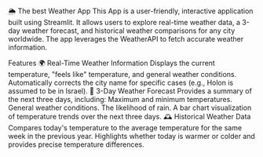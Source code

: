 🌦️ The best Weather App
This App is a user-friendly, interactive application built using Streamlit. It allows users to explore real-time weather data, a 3-day weather forecast, and historical weather comparisons for any city worldwide. The app leverages the WeatherAPI to fetch accurate weather information.

Features
🌍 Real-Time Weather Information
Displays the current temperature, "feels like" temperature, and general weather conditions.
Automatically corrects the city name for specific cases (e.g., Holon is assumed to be in Israel).
📅 3-Day Weather Forecast
Provides a summary of the next three days, including:
Maximum and minimum temperatures.
General weather conditions.
The likelihood of rain.
A bar chart visualization of temperature trends over the next three days.
🕰️ Historical Weather Data
Compares today's temperature to the average temperature for the same week in the previous year.
Highlights whether today is warmer or colder and provides precise temperature differences.
